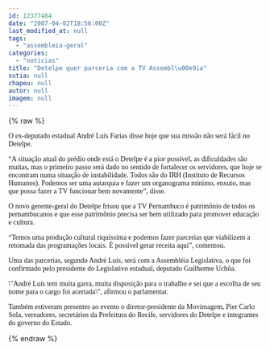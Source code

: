 ```yaml
---
id: 12377484
date: "2007-04-02T18:56:00Z"
last_modified_at: null
tags:
  - "assembleia-geral"
categories:
  - "noticias"
title: "Detelpe quer parceria com a TV Assembl\u00e9ia"
sutia: null
chapeu: null
autor: null
imagem: null
---
```

{% raw %}
<p><P><FONT face=Verdana>O ex-deputado estadual André Luís Farias disse hoje que sua missão não será fácil no Detelpe. </FONT></P></p>
<p><P><FONT face=Verdana>“A situação atual do prédio onde está o Detelpe é a pior possível, as dificuldades são muitas, mas o primeiro passo será dado no sentido de fortalecer os servidores, que hoje se encontram numa situação de instabilidade. Todos são do IRH (Instituto de Recursos Humanos). Podemos ser uma autarquia e fazer um organograma mínimo, enxuto, mas que possa fazer a TV funcionar bem novamente”, disse.&nbsp; </FONT></P></p>
<p><P><FONT face=Verdana>O novo gerente-geral do Detelpe frisou que a TV Pernambuco é patrimônio de todos os pernambucanos e que esse patrimônio precisa ser bem utilizado para promover educação e cultura. </FONT></P></p>
<p><P><FONT face=Verdana>“Temos uma produção cultural riquíssima e podemos fazer parcerias que viabilizem a retomada das programações locais. É possível gerar receita aqui”, comentou.&nbsp; </FONT></P></p>
<p><P><FONT face=Verdana>Uma das parcerias, segundo André Luís, será com a Assembléia Legislativa, o que foi confirmado pelo presidente do Legislativo estadual, deputado Guilherme Uchôa. </FONT></P></p>
<p><P><FONT face=Verdana>\"André Luís tem muita garra, muita disposição para o trabalho e sei que a escolha de seu nome para o cargo foi acertada\", afirmou o parlamentar.</FONT></P></p>
<p><P><FONT face=Verdana>Também estiveram presentes ao evento o diretor-presidente da Movimagem, Pier Carlo Sola, vereadores, secretários da Prefeitura do Recife, servidores do Detelpe e integrantes do governo do Estado.</FONT></P> </p>
{% endraw %}